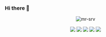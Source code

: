### Hi there 👋

<p align="center"><img align="center" src="https://github-readme-streak-stats.herokuapp.com/?user=mr-srv&" alt="mr-srv" /></p>

<p align="center">

<img align="center"  src="https://img.shields.io/badge/HTML5-E34F26.svg?style=for-the-badge&logo=HTML5&logoColor=white" />

<img align="center"  src="https://img.shields.io/badge/react-%2320232a.svg?style=for-the-badge&logo=react&logoColor=%2361DAFB" />

<img align="center"  src="https://img.shields.io/badge/Adobe%20Photoshop-31A8FF.svg?style=for-the-badge&logo=Adobe-Photoshop&logoColor=white" />

<img align="center"  src ="[https://img.shields.io/badge/Canva-%2300C4CC.svg?style=for-the-badge&logo=Canva&logoColor=white](https://img.shields.io/badge/Figma-F24E1E.svg?style=for-the-badge&logo=Figma&logoColor=white)"/>

<img align="center"  src="[[https://img.shields.io/badge/Adobe%20Premiere%20Pro-9999FF.svg?style=for-the-badge&logo=Adobe-Premiere-Pro&logoColor=white](https://img.shields.io/badge/Dribbble-EA4C89.svg?style=for-the-badge&logo=Dribbble&logoColor=white)](https://img.shields.io/badge/CSS3-1572B6.svg?style=for-the-badge&logo=CSS3&logoColor=white)" />
</p>

